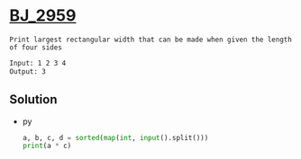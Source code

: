 # [BJ_2959](https://acmicpc.net/problem/2959)

```en
Print largest rectangular width that can be made when given the length of four sides
```

```txt
Input: 1 2 3 4
Output: 3
```

## Solution

* py

  ```py
  a, b, c, d = sorted(map(int, input().split()))
  print(a * c)
  ```
